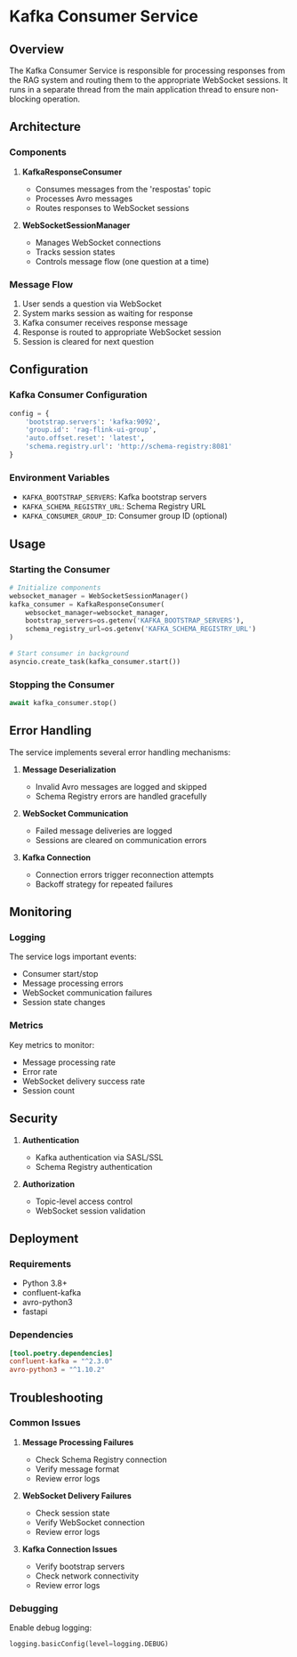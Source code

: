# Kafka Consumer Service

## Overview

The Kafka Consumer Service is responsible for processing responses from the RAG system and routing them to the appropriate WebSocket sessions. It runs in a separate thread from the main application thread to ensure non-blocking operation.

## Architecture

### Components

1. **KafkaResponseConsumer**
   - Consumes messages from the 'respostas' topic
   - Processes Avro messages
   - Routes responses to WebSocket sessions

2. **WebSocketSessionManager**
   - Manages WebSocket connections
   - Tracks session states
   - Controls message flow (one question at a time)

### Message Flow

1. User sends a question via WebSocket
2. System marks session as waiting for response
3. Kafka consumer receives response message
4. Response is routed to appropriate WebSocket session
5. Session is cleared for next question

## Configuration

### Kafka Consumer Configuration

```python
config = {
    'bootstrap.servers': 'kafka:9092',
    'group.id': 'rag-flink-ui-group',
    'auto.offset.reset': 'latest',
    'schema.registry.url': 'http://schema-registry:8081'
}
```

### Environment Variables

- `KAFKA_BOOTSTRAP_SERVERS`: Kafka bootstrap servers
- `KAFKA_SCHEMA_REGISTRY_URL`: Schema Registry URL
- `KAFKA_CONSUMER_GROUP_ID`: Consumer group ID (optional)

## Usage

### Starting the Consumer

```python
# Initialize components
websocket_manager = WebSocketSessionManager()
kafka_consumer = KafkaResponseConsumer(
    websocket_manager=websocket_manager,
    bootstrap_servers=os.getenv('KAFKA_BOOTSTRAP_SERVERS'),
    schema_registry_url=os.getenv('KAFKA_SCHEMA_REGISTRY_URL')
)

# Start consumer in background
asyncio.create_task(kafka_consumer.start())
```

### Stopping the Consumer

```python
await kafka_consumer.stop()
```

## Error Handling

The service implements several error handling mechanisms:

1. **Message Deserialization**
   - Invalid Avro messages are logged and skipped
   - Schema Registry errors are handled gracefully

2. **WebSocket Communication**
   - Failed message deliveries are logged
   - Sessions are cleared on communication errors

3. **Kafka Connection**
   - Connection errors trigger reconnection attempts
   - Backoff strategy for repeated failures

## Monitoring

### Logging

The service logs important events:

- Consumer start/stop
- Message processing errors
- WebSocket communication failures
- Session state changes

### Metrics

Key metrics to monitor:

- Message processing rate
- Error rate
- WebSocket delivery success rate
- Session count

## Security

1. **Authentication**
   - Kafka authentication via SASL/SSL
   - Schema Registry authentication

2. **Authorization**
   - Topic-level access control
   - WebSocket session validation

## Deployment

### Requirements

- Python 3.8+
- confluent-kafka
- avro-python3
- fastapi

### Dependencies

```toml
[tool.poetry.dependencies]
confluent-kafka = "^2.3.0"
avro-python3 = "^1.10.2"
```

## Troubleshooting

### Common Issues

1. **Message Processing Failures**
   - Check Schema Registry connection
   - Verify message format
   - Review error logs

2. **WebSocket Delivery Failures**
   - Check session state
   - Verify WebSocket connection
   - Review error logs

3. **Kafka Connection Issues**
   - Verify bootstrap servers
   - Check network connectivity
   - Review error logs

### Debugging

Enable debug logging:

```python
logging.basicConfig(level=logging.DEBUG)
``` 